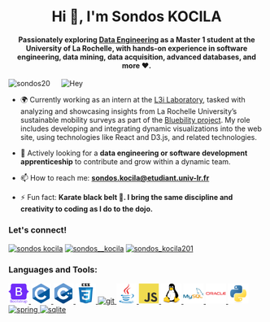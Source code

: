 <h1 align="center">Hi 👋, I'm Sondos KOCILA</h1>
<h4 align="center">Passionately exploring <a href="https://formations.univ-larochelle.fr/master-informatique-ingenierie-donnees#programme">Data Engineering</a> as a Master 1 student at the University of La Rochelle, with hands-on experience in software engineering, data mining, data acquisition, advanced databases, and more ❤️.</h4>
<img align="right" alt="Hey" width="400" src="https://user-images.githubusercontent.com/74038190/213760677-e45ca5f7-d1aa-4c2c-91e0-573819287304.gif">

<p align="left"> <img src="https://komarev.com/ghpvc/?username=sondos20&label=Profile%20views&color=0e75b6&style=flat" alt="sondos20" /> </p>

- 🌍 Currently working as an intern at the <a href="https://l3i.univ-larochelle.fr/">L3i Laboratory</a>, tasked with analyzing and showcasing insights from La Rochelle University’s sustainable mobility surveys as part of the  <a href="https://bluebility.univ-lr.fr/">Bluebility project</a>. My role includes developing and integrating dynamic visualizations into the web site, using technologies like React and D3.js, and related technologies.

- 👀 Actively looking for a **data engineering or software development apprenticeship** to contribute and grow within a dynamic team.  

- 📫 How to reach me: **sondos.kocila@etudiant.univ-lr.fr**

- ⚡ Fun fact: **Karate black belt 🥋. I bring the same discipline and creativity to coding as I do to the dojo.**

<h3 align="left">Let's connect!</h3>
<p align="left">
<a href="https://linkedin.com/in/sondos-kocila" target="blank"><img align="center" src="https://raw.githubusercontent.com/rahuldkjain/github-profile-readme-generator/master/src/images/icons/Social/linked-in-alt.svg" alt="sondos kocila" height="30" width="40" /></a>
<a href="https://www.instagram.com/glowgorithms/" target="blank"><img align="center" src="https://raw.githubusercontent.com/rahuldkjain/github-profile-readme-generator/master/src/images/icons/Social/instagram.svg" alt="sondos__kocila" height="30" width="40" /></a>
<a href="https://www.hackerrank.com/sondos_kocila201" target="blank"><img align="center" src="https://raw.githubusercontent.com/rahuldkjain/github-profile-readme-generator/master/src/images/icons/Social/hackerrank.svg" alt="sondos_kocila201" height="30" width="40" /></a>
</p>

<h3 align="left">Languages and Tools:</h3>
<p align="left"> 
<a href="https://getbootstrap.com" target="_blank" rel="noreferrer"> <img src="https://raw.githubusercontent.com/devicons/devicon/master/icons/bootstrap/bootstrap-plain-wordmark.svg" alt="bootstrap" width="40" height="40"/> </a> 
<a href="https://www.cprogramming.com/" target="_blank" rel="noreferrer"> <img src="https://raw.githubusercontent.com/devicons/devicon/master/icons/c/c-original.svg" alt="c" width="40" height="40"/> </a> 
<a href="https://www.w3schools.com/cpp/" target="_blank" rel="noreferrer"> <img src="https://raw.githubusercontent.com/devicons/devicon/master/icons/cplusplus/cplusplus-original.svg" alt="cplusplus" width="40" height="40"/> </a> 
<a href="https://www.w3schools.com/css/" target="_blank" rel="noreferrer"> <img src="https://raw.githubusercontent.com/devicons/devicon/master/icons/css3/css3-original-wordmark.svg" alt="css3" width="40" height="40"/> </a> 
<a href="https://git-scm.com/" target="_blank" rel="noreferrer"> <img src="https://www.vectorlogo.zone/logos/git-scm/git-scm-icon.svg" alt="git" width="40" height="40"/> </a> 
<a href="https://www.java.com" target="_blank" rel="noreferrer"> <img src="https://raw.githubusercontent.com/devicons/devicon/master/icons/java/java-original.svg" alt="java" width="40" height="40"/> </a> 
<a href="https://developer.mozilla.org/en-US/docs/Web/JavaScript" target="_blank" rel="noreferrer"> <img src="https://raw.githubusercontent.com/devicons/devicon/master/icons/javascript/javascript-original.svg" alt="javascript" width="40" height="40"/> </a> 
<a href="https://www.linux.org/" target="_blank" rel="noreferrer"> <img src="https://raw.githubusercontent.com/devicons/devicon/master/icons/linux/linux-original.svg" alt="linux" width="40" height="40"/> </a> 
<a href="https://www.mysql.com/" target="_blank" rel="noreferrer"> <img src="https://raw.githubusercontent.com/devicons/devicon/master/icons/mysql/mysql-original-wordmark.svg" alt="mysql" width="40" height="40"/> </a> 
<a href="https://www.oracle.com/" target="_blank" rel="noreferrer"> <img src="https://raw.githubusercontent.com/devicons/devicon/master/icons/oracle/oracle-original.svg" alt="oracle" width="40" height="40"/> </a> 
<a href="https://www.python.org" target="_blank" rel="noreferrer"> <img src="https://raw.githubusercontent.com/devicons/devicon/master/icons/python/python-original.svg" alt="python" width="40" height="40"/> </a> 
<a href="https://spring.io/" target="_blank" rel="noreferrer"> <img src="https://www.vectorlogo.zone/logos/springio/springio-icon.svg" alt="spring" width="40" height="40"/> </a> 
<a href="https://www.sqlite.org/" target="_blank" rel="noreferrer"> <img src="https://www.vectorlogo.zone/logos/sqlite/sqlite-icon.svg" alt="sqlite" width="40" height="40"/> </a> 
</p>

<!--
<p><img align="left" src="https://github-readme-stats.vercel.app/api/top-langs?username=sondos20&show_icons=true&locale=en&layout=compact" alt="sondos20" /></p>

<p>&nbsp;<img align="center" src="https://github-readme-stats.vercel.app/api?username=sondos20&show_icons=true&locale=en" alt="sondos20" /></p>

<p><img align="center" src="https://github-readme-streak-stats.herokuapp.com/?user=sondos20&" alt="sondos20" /></p>
-->
